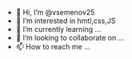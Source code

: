 - 👋 Hi, I’m @vsemenov25
- 👀 I’m interested in hmtl,css,JS
- 🌱 I’m currently learning ...
- 💞️ I’m looking to collaborate on ...
- 📫 How to reach me ...

<!---
vsemenov25/vsemenov25 is a ✨ special ✨ repository because its `README.md` (this file) appears on your GitHub profile.
You can click the Preview link to take a look at your changes.
--->

